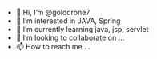 - 👋 Hi, I’m @golddrone7
- 👀 I’m interested in JAVA, Spring
- 🌱 I’m currently learning java, jsp, servlet
- 💞️ I’m looking to collaborate on ...
- 📫 How to reach me ...

<!---
golddrone7/golddrone7 is a ✨ special ✨ repository because its `README.md` (this file) appears on your GitHub profile.
You can click the Preview link to take a look at your changes.
--->
